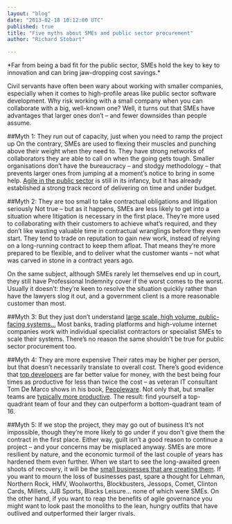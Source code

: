 ```yaml
---
layout: "blog"
date: "2013-02-18 10:12:00 UTC"
published: true
title: "Five myths about SMEs and public sector procurement"
author: "Richard Stobart"

---
```


\*Far from being a bad fit for the public sector, SMEs hold the key to key to innovation and can bring jaw-dropping cost savings.\*  Civil servants have often been wary about working with smaller companies, especially when it comes to high-profile areas like public sector software development. Why risk working with a small company when you can collaborate with a big, well-known one? Well, it turns out that SMEs have advantages that larger ones don’t – and fewer downsides than people assume.  ##Myth 1: They run out of capacity, just when you need to ramp the project up  On the contrary, SMEs are used to flexing their muscles and punching above their weight when they need to. They have strong networks of collaborators they are able to call on when the going gets tough. Smaller organisations don’t have the bureaucracy – and stodgy methodology – that prevents larger ones from jumping at a moment’s notice to bring in some help. [Agile in the public sector](/ideas/agile-in-the-public-sector-product-owner-is-key) is still in its infancy, but it has already established a strong track record of delivering on time and under budget.  ##Myth 2: They are too small to take contractual obligations and litigation seriously Not true – but as it happens, SMEs are less likely to get into a situation where litigation is necessary in the first place. They’re more used to collaborating with their customers to achieve what’s required, and they don’t like wasting valuable time in contractual wranglings before they even start. They tend to trade on reputation to gain new work, instead of relying on a long-running contract to keep them afloat. That means they’re more prepared to be flexible, and to deliver what the customer wants – not what was carved in stone in a contract years ago.   On the same subject, although SMEs rarely let themselves end up in court, they still have Professional Indemnity cover if the worst comes to the worst. Usually it doesn’t: they’re keen to resolve the situation quickly rather than have the lawyers slog it out, and a government client is a more reasonable customer than most.   ##Myth 3: But they just don’t understand [large scale, high volume, public-facing systems...](/case-studies/e-petitions) Most banks, trading platforms and high-volume internet companies work with individual specialist contractors or specialist SMEs to scale their systems. There’s no reason the same shouldn’t be true for public sector procurement too.  ##Myth 4: They are more expensive Their rates may be higher per person, but that doesn’t necessarily translate to overall cost. There’s good evidence that [top developers](/ruby-on-rails) are far better value for money, with the best being four times as productive for less than twice the cost – as veteran IT consultant Tom De Marco shows in his book, [Peopleware](http://www.amazon.co.uk/Peopleware-Productive-Projects-Teams-2nd/dp/0932633439). Not only that, but smaller teams are [typically more productive](http://public.kenan-flagler.unc.edu/Faculty/staatsb/neglect.pdf). The result: find yourself a top-quadrant team of four and they can outperform a bottom-quadrant team of 16.   ##Myth 5: If we stop the project, they may go out of business It’s not impossible, though they’re more likely to go under if you don’t give them the contract in the first place. Either way, guilt isn’t a good reason to continue a project – and your concerns may be misplaced anyway. SMEs are more resilient by nature, and the economic turmoil of the last couple of years has hardened them even further. When we start to see the long-awaited green shoots of recovery, it will be the [small businesses that are creating them](http://www.independent.co.uk/student/postgraduate/mbas-guide/programme-to-accelerate-green-shoots-of-recovery-7872276.html). If you want to mourn the loss of businesses past, spare a thought for Lehman, Northern Rock, HMV, Woolworths, Blockbusters, Jessops, Comet, Clinton Cards, Millets, JJB Sports, Blacks Leisure... none of which were SMEs. On the other hand, if you want to reap the benefits of agile governance you might want to look past the monoliths to the lean, hungry outfits that have outlived and outperformed their larger rivals.


